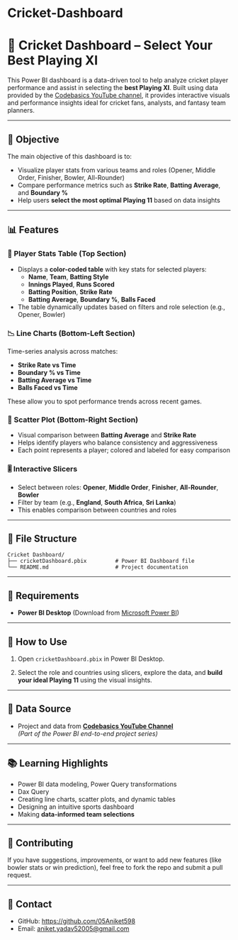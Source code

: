 # Cricket-Dashboard
# 🏏 Cricket Dashboard – Select Your Best Playing XI

This Power BI dashboard is a data-driven tool to help analyze cricket player performance and assist in selecting the **best Playing XI**. Built using data provided by the [Codebasics YouTube channel](https://www.youtube.com/@codebasics), it provides interactive visuals and performance insights ideal for cricket fans, analysts, and fantasy team planners.

---

## 🎯 Objective

The main objective of this dashboard is to:
- Visualize player stats from various teams and roles (Opener, Middle Order, Finisher, Bowler, All-Rounder)
- Compare performance metrics such as **Strike Rate**, **Batting Average**, and **Boundary %**
- Help users **select the most optimal Playing 11** based on data insights

---

## 📊 Features

### 🔢 Player Stats Table (Top Section)
- Displays a **color-coded table** with key stats for selected players:
  - **Name**, **Team**, **Batting Style**
  - **Innings Played**, **Runs Scored**
  - **Batting Position**, **Strike Rate**
  - **Batting Average**, **Boundary %**, **Balls Faced**
- The table dynamically updates based on filters and role selection (e.g., Opener, Bowler)

### 📉 Line Charts (Bottom-Left Section)
Time-series analysis across matches:
- **Strike Rate vs Time**
- **Boundary % vs Time**
- **Batting Average vs Time**
- **Balls Faced vs Time**

These allow you to spot performance trends across recent games.

### 🔘 Scatter Plot (Bottom-Right Section)
- Visual comparison between **Batting Average** and **Strike Rate**
- Helps identify players who balance consistency and aggressiveness
- Each point represents a player; colored and labeled for easy comparison

### 🎚️ Interactive Slicers
- Select between roles: **Opener**, **Middle Order**, **Finisher**, **All-Rounder**, **Bowler**
- Filter by team (e.g., **England**, **South Africa**, **Sri Lanka**)
- This enables comparison between countries and roles

---

## 📁 File Structure

```
Cricket Dashboard/
├── cricketDashboard.pbix         # Power BI Dashboard file
└── README.md                     # Project documentation
```

---

## 🧰 Requirements

- **Power BI Desktop** (Download from [Microsoft Power BI](https://powerbi.microsoft.com/desktop))

---

## 🚀 How to Use

1. Open `cricketDashboard.pbix` in Power BI Desktop.

2. Select the role and countries using slicers, explore the data, and **build your ideal Playing 11** using the visual insights.

---

## 📌 Data Source

- Project and data from **[Codebasics YouTube Channel](https://www.youtube.com/@codebasics)**  
  *(Part of the Power BI end-to-end project series)*

---

## 📚 Learning Highlights

- Power BI data modeling, Power Query transformations
- Dax Query
- Creating line charts, scatter plots, and dynamic tables
- Designing an intuitive sports dashboard
- Making **data-informed team selections**

---

## 🙌 Contributing

If you have suggestions, improvements, or want to add new features (like bowler stats or win prediction), feel free to fork the repo and submit a pull request.

---

## 📧 Contact

- GitHub: https://github.com/05Aniket598
- Email: aniket.yadav52005@gmail.com

